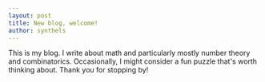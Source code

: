 ```yaml
---
layout: post
title: New blog, welcome!
author: synthels
---
```


This is my blog. I write about math and particularly mostly number theory
and combinatorics. Occasionally, I might consider a fun puzzle that's worth
thinking about. Thank you for stopping by!
